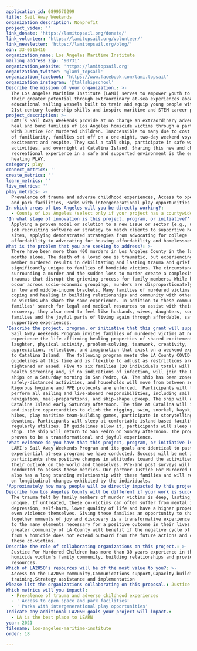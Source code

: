 ```yaml
---
application_id: 0899570299
title: Sail Away Weekends
organization_description: Nonprofit
project_video: ''
link_donate: 'https://lamitopsail.org/donate/'
link_volunteer: 'https://lamitopsail.org/volunteer/'
link_newsletter: 'https://lamitopsail.org/blog/'
ein: 33-0515416
organization_name: Los Angeles Maritime Institute
mailing_address_zip: '90731'
organization_website: 'https://lamitopsail.org'
organization_twitter: '@lami_topsail'
organization_facebook: 'https://www.facebook.com/lami.topsail'
organization_instagram: '@tallshipschool'
Describe the mission of your organization.: >-
  The Los Angeles Maritime Institute (LAMI) serves to empower youth to discover
  their greater potential through extraordinary at-sea experiences aboard
  educational sailing vessels built to train and equip young people with
  21st-century leadership skills and inspire maritime and STEM career paths.
project_description: >-
  LAMI’s Sail Away Weekends provide at no charge an extraordinary adventure to
  heal and bond families of Los Angeles homicide victims through a partnership
  with Justice For Murdered Children. Inaccessible to many due to cost and lack
  of familiarity, families set off on a one-night, two-day weekend voyage of
  excitement and respite. They sail a tall ship, participate in safe water
  activities, and overnight at Catalina Island. Sharing this new and challenging
  recreational experience in a safe and supported environment is the essence of
  healing PLAY.
category: play
connect_metrics: ''
create_metrics: ''
learn_metrics: ''
live_metrics: ''
play_metrics: >-
  Prevalence of trauma and adverse childhood experiences, Access to open space
  and park facilities, Parks with intergenerational play opportunities
In which areas of Los Angeles will you be directly working?:
  - County of Los Angeles (select only if your project has a countywide benefit)
'In what stage of innovation is this project, program, or initiative?': >-
  Applying a proven model or solution to a new issue or sector (e.g., using a
  job recruiting software or strategy to match clients to supportive housing
  sites, applying demonstrated strategies from advocating for college
  affordability to advocating for housing affordability and homelessness, etc.)
What is the problem that you are seeking to address?: >-
  There have been more than 400 murders in Los Angeles County in the last twelve
  months alone. The death of a loved one is traumatic, but experiencing a family
  member murdered results in debilitating and lasting trauma and grief
  significantly unique to families of homicide victims. The circumstances
  surrounding a murder and the sudden loss to murder create a complexity of
  traumas that disrupt the grieving process for family members. While homicides
  occur across socio-economic groupings, murders are disproportionately higher
  in low and middle-income brackets. Many families of murdered victims find
  coping and healing in building relationships and community with other
  co-victims who share the same experience. In addition to these communities of
  families' search for legal and medical resources to assist with their
  recovery, they also need to feel like husbands, wives, daughters, sons, and
  families and the joyful parts of living again through affordable, safe,
  supportive experiences.
'Describe the project, program, or initiative that this grant will support to address the problem identified.': >-
  Sail Away Weekends Program invites families of murdered victims at no cost to
  experience the life-affirming healing properties of shared excitement,
  laughter, physical activity, problem-solving, teamwork, creativity,
  appreciation, reflection, and imagination that exist on a weekend expedition
  to Catalina Island.  The following program meets the LA County COVID-19
  guidelines at this time and is flexible to adjust as restrictions are
  tightened or eased. Five to six families (20 individuals total) will undergo a
  health screening and, if no indications of infection, will join the LAMI tall
  ships on a Saturday morning in San Pedro, CA. The ship has been zoned for
  safely-distanced activities, and households will move from between zones.
  Rigorous hygiene and PPE protocols are enforced.  Participants will learn and
  perform all sailing and live-aboard responsibilities, including sail handling,
  navigation, meal-preparations, and ship-shape upkeep. The ship will arrive at
  Catalina Island early Saturday afternoon. The time at Catalina will include
  and inspire opportunities to climb the rigging, swim, snorkel, kayak, island
  hikes, play maritime team-building games, participate in storytelling, and
  downtime. Participants will sleep at comfortable island-based facilities LAMI
  regularly utilizes. If guidelines allow it, participants will sleep aboard the
  ship. The ship will return to San Pedro on Sunday afternoon. The program is
  proven to be a transformational and joyful experience.   
'What evidence do you have that this project, program, or initiative is or will be successful, and how will you define and measure success?': >-
  LAMI's Sail Away Weekends Program and its goals are identical to past
  experiential at-sea programs we have conducted. Success will be met if
  participants show positive changes in attitudes toward the activities and
  their outlook on the world and themselves. Pre-and post surveys will be
  conducted to assess these metrics. Our partner Justice For Murdered Children
  also has a long standing relationship with these families and will report back
  on longitudinal changes exhibited by the individuals.
'Approximately how many people will be directly impacted by this project, program, or initiative?': '160'
Describe how Los Angeles County will be different if your work is successful.: >-
  The trauma felt by family members of murder victims is deep, lasting, and
  unique. If untreated, these co-victims can often suffer from mental illness,
  depression, self-harm, lower quality of life and have a higher propensity to
  even violence themselves. Giving these families an opportunity to share
  together moments of joy and discovery is a transformative experience that adds
  to the many elements necessary for a positive outcome in their lives.The
  greater community of LA County will benefit if the negative cycle of impact
  from a homicide does not extend outward from the future actions and choices of
  these co-victims.
Describe the role of collaborating organizations on this project.: >-
  Justice For Murdered Children has more than 30 years experience in the
  homicide victim's family community, building relationships and providing
  resources.
Which of LA2050’s resources will be of the most value to you?: >-
  Access to the LA2050 community,Communications support,Capacity-building and
  training,Strategy assistance and implementation
Please list the organizations collaborating on this proposal.: Justice for Murdered Children
Which metrics will you impact?:
  - Prevalence of trauma and adverse childhood experiences
  - ' Access to open space and park facilities'
  - ' Parks with intergenerational play opportunities'
Indicate any additional LA2050 goals your project will impact.:
  - LA is the best place to LEARN
year: 2021
filename: los-angeles-maritime-institute
order: 18

---
```

